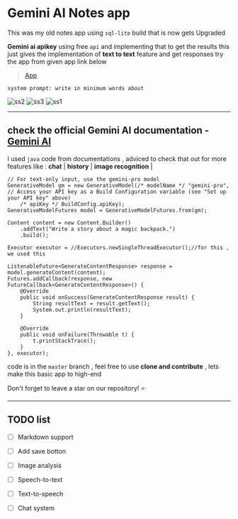 # Gemini AI Notes app 

This was my old notes app using `sql-lite` build that is now gets Upgraded

__Gemini ai apikey__ 
using free `api` and implementing that to get the results 
this just gives the implementation of __text to text__ feature and get responses 
try the app from given app link below
> [App](https://drive.google.com/file/d/1VRBzX4uQj4vxgTZeTSuc1ZZxUvoFDBdm/view?usp=sharing) 

``system prompt: write in minimum words about ``


![ss2](https://github.com/pranshusample765/Gemini-AI-diary-app/assets/58212835/ee5ad281-4fc3-4281-8b51-5ffa8c6520aa) ![ss3](https://github.com/pranshusample765/Gemini-AI-diary-app/assets/58212835/996c0f45-cc11-4905-a868-ae99617449be) ![ss1](https://github.com/pranshusample765/Gemini-AI-diary-app/assets/58212835/3b563c5a-f3b0-4477-9b1a-23f2786bcf46)
***
## check the official Gemini AI documentation - [Gemini AI](https://ai.google.dev/tutorials/android_quickstart#multi-turn-conversations-chat)

I used `java` code from documentations , adviced to check that out for more features like : **chat** | **history** | **image recognition** |
```
// For text-only input, use the gemini-pro model
GenerativeModel gm = new GenerativeModel(/* modelName */ "gemini-pro",
// Access your API key as a Build Configuration variable (see "Set up your API key" above)
    /* apiKey */ BuildConfig.apiKey);
GenerativeModelFutures model = GenerativeModelFutures.from(gm);

Content content = new Content.Builder()
    .addText("Write a story about a magic backpack.")
    .build();

Executor executor = //Executors.newSingleThreadExecutor();//for this , we used this

ListenableFuture<GenerateContentResponse> response = model.generateContent(content);
Futures.addCallback(response, new FutureCallback<GenerateContentResponse>() {
    @Override
    public void onSuccess(GenerateContentResponse result) {
        String resultText = result.getText();
        System.out.println(resultText);
    }

    @Override
    public void onFailure(Throwable t) {
        t.printStackTrace();
    }
}, executor);
```

code is in the ``master`` branch , feel free to use __clone and contribute__ , lets make this basic app to high-end

Don't forget to leave a star on our repository! :star:

***

## TODO list

- [ ]  Markdown support
- [ ]  Add save botton
- [ ]  Image analysis
- [ ]  Speech-to-text
- [ ]  Text-to-speech
- [ ]  Chat system
  




